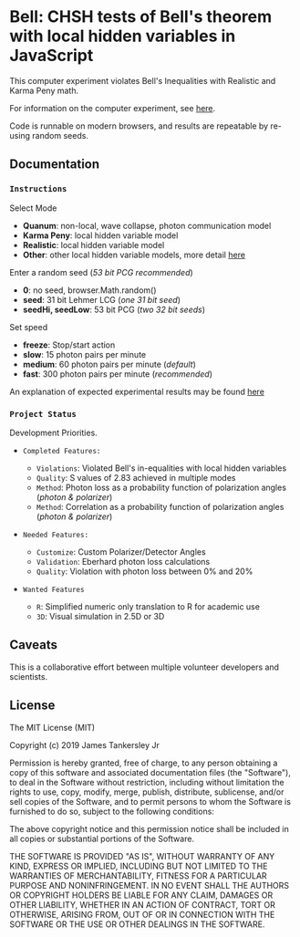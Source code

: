 # Bell: CHSH tests of Bell's theorem with local hidden variables in JavaScript

This computer experiment violates Bell's Inequalities with Realistic and Karma Peny math.

For information on the computer experiment, see [here](https://sites.google.com/site/physicschecker/unsettled-physics/testing-bells-theorem-paper).

Code is runnable on modern browsers, and results are repeatable by re-using random seeds.

## Documentation

### `Instructions`

Select Mode
* **Quanum**: non-local, wave collapse, photon communication model
* **Karma Peny**: local hidden variable model
* **Realistic**: local hidden variable model
* **Other**: other local hidden variable models, more detail [here](https://sites.google.com/site/physicschecker/unsettled-physics/testing-bells-theorem-paper)

Enter a random seed (*53 bit PCG recommended*)
* **0**: no seed, browser.Math.random()
* **seed**: 31 bit Lehmer LCG (*one 31 bit seed*)
* **seedHi, seedLow**: 53 bit PCG (*two 32 bit seeds*)

Set speed
* **freeze**: Stop/start action
* **slow**: 15 photon pairs per minute
* **medium**: 60 photon pairs per minute (*default*)
* **fast**: 300 photon pairs per minute (*recommended*)

An explanation of expected experimental results may be found [here](https://sites.google.com/site/physicschecker/unsettled-physics/testing-bells-theorem-paper)

### `Project Status`

Development Priorities.

- `Completed Features:`
    + `Violations`: Violated Bell's in-equalities with local hidden variables
    + `Quality`: S values of 2.83 achieved in multiple modes
    + `Method`: Photon loss as a probability function of polarization angles (*photon & polarizer*)
    + `Method`: Correlation as a probability function of polarization angles (*photon & polarizer*)
    
- `Needed Features:`
    + `Customize`: Custom Polarizer/Detector Angles
    + `Validation`: Eberhard photon loss calculations
    + `Quality`: Violation with photon loss between 0% and 20%
    
- `Wanted Features`
    + `R`: Simplified numeric only translation to R for academic use
    + `3D`: Visual simulation in 2.5D or 3D

## Caveats

This is a collaborative effort between multiple volunteer developers and scientists.

## License
The MIT License (MIT)

Copyright (c) 2019 James Tankersley Jr

Permission is hereby granted, free of charge, to any person obtaining a copy
of this software and associated documentation files (the "Software"), to deal
in the Software without restriction, including without limitation the rights
to use, copy, modify, merge, publish, distribute, sublicense, and/or sell
copies of the Software, and to permit persons to whom the Software is
furnished to do so, subject to the following conditions:

The above copyright notice and this permission notice shall be included in
all copies or substantial portions of the Software.

THE SOFTWARE IS PROVIDED "AS IS", WITHOUT WARRANTY OF ANY KIND, EXPRESS OR
IMPLIED, INCLUDING BUT NOT LIMITED TO THE WARRANTIES OF MERCHANTABILITY,
FITNESS FOR A PARTICULAR PURPOSE AND NONINFRINGEMENT. IN NO EVENT SHALL THE
AUTHORS OR COPYRIGHT HOLDERS BE LIABLE FOR ANY CLAIM, DAMAGES OR OTHER
LIABILITY, WHETHER IN AN ACTION OF CONTRACT, TORT OR OTHERWISE, ARISING FROM,
OUT OF OR IN CONNECTION WITH THE SOFTWARE OR THE USE OR OTHER DEALINGS IN
THE SOFTWARE.